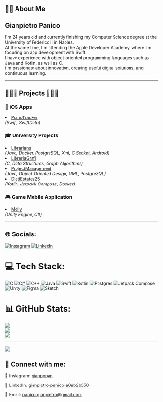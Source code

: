 ## 👨‍💻 About Me

<h2>Gianpietro Panico</h2>

<p>
I'm 24 years old and currently finishing my Computer Science degree at the University of Federico II in Naples.<br>
At the same time, I'm attending the Apple Developer Academy, where I'm focusing on app development with Swift.<br>
I have experience with object-oriented programming languages such as Java and Kotlin, as well as C.<br>
I'm passionate about innovation, creating useful digital solutions, and continuous learning.
</p>

---

## 🧑🏼‍💻 Projects 🧑🏼‍💻

### 📲 iOS Apps
  <li>
    <a href="https://github.com/gianpietropanico/PomoTracker" target="_blank">PomoTracker</a><br>
    <i>(Swift, SwiftData)</i><br>
  </li>


### 🎓 University Projects
  <li>
    <a href="https://github.com/gianpietropanico/Librarians" target="_blank">Librarians</a><br>
    <i>(Java, Docker, PostgreSQL, Xml, C Socket, Android)</i><br>
  </li>
  <li>
    <a href="https://github.com/gianpietropanico/LibreriaGrafi" target="_blank">LibreriaGrafi</a><br>
    <i>(C, Data Structures, Graph Algorithms)</i><br>
  </li>
  <li>
    <a href="https://github.com/gianpietropanico/ProjectManagement" target="_blank">ProjectManagement</a><br>
    <i>(Java, Object-Oriented Design, UML, PostgreSQL)</i><br>
  </li>
  <li>
    <a href="https://github.com/gianpietropanico/INGSW_24-25-DietiEstates25" target="_blank">DietiEstates25</a><br>
    <i>(Kotlin, Jetpack Compose, Docker)</i><br>
  </li>

  ### 🎮 Game Mobile Application
  <li>
    <a href="https://github.com/Githubense/Molly" target="_blank">Molly</a><br>
    <i>(Unity Engine, C#)</i><br>
  </li>

---

## 🌐 Socials:
[![Instagram](https://img.shields.io/badge/Instagram-%23E4405F.svg?logo=Instagram&logoColor=white)](https://instagram.com/gianpopan) 
[![LinkedIn](https://img.shields.io/badge/LinkedIn-%230077B5.svg?logo=linkedin&logoColor=white)](https://www.linkedin.com/in/gianpietro-panico-a8ab2b350)

# 💻 Tech Stack:
![C](https://img.shields.io/badge/c-%2300599C.svg?style=for-the-badge&logo=c&logoColor=white) 
![C#](https://img.shields.io/badge/c%23-%23239120.svg?style=for-the-badge&logo=csharp&logoColor=white) 
![C++](https://img.shields.io/badge/c++-%2300599C.svg?style=for-the-badge&logo=c%2B%2B&logoColor=white) 
![Java](https://img.shields.io/badge/java-%23ED8B00.svg?style=for-the-badge&logo=openjdk&logoColor=white) 
![Swift](https://img.shields.io/badge/swift-F54A2A?style=for-the-badge&logo=swift&logoColor=white) 
![Kotlin](https://img.shields.io/badge/kotlin-%237F52FF.svg?style=for-the-badge&logo=kotlin&logoColor=white) 
![Postgres](https://img.shields.io/badge/postgres-%23316192.svg?style=for-the-badge&logo=postgresql&logoColor=white) 
![Jetpack Compose](https://img.shields.io/badge/Jetpack%20Compose-4285F4?style=for-the-badge&logo=jetpackcompose&logoColor=white) 
![Unity](https://img.shields.io/badge/Unity-%23000000.svg?style=for-the-badge&logo=unity&logoColor=white) 
![Figma](https://img.shields.io/badge/figma-%23F24E1E.svg?style=for-the-badge&logo=figma&logoColor=white) 
![Sketch](https://img.shields.io/badge/Sketch-FFB387?style=for-the-badge&logo=sketch&logoColor=black)

# 📊 GitHub Stats:
![](https://github-readme-stats.vercel.app/api?username=gianpietropanico&theme=dark&hide_border=false&include_all_commits=false&count_private=false)<br/>
![](https://nirzak-streak-stats.vercel.app/?user=gianpietropanico&theme=dark&hide_border=false)<br/>
![](https://github-readme-stats.vercel.app/api/top-langs/?username=gianpietropanico&theme=dark&hide_border=false&include_all_commits=false&count_private=false&layout=compact)

---
[![](https://visitcount.itsvg.in/api?id=gianpietropanico&icon=0&color=0)](https://visitcount.itsvg.in)

<h2> 🤳 Connect with me:</h2>

<p>📸 Instagram: <a href="https://www.instagram.com/gianpopan/" target="_blank">gianpopan</a></p>
<p>💼 LinkedIn: <a href="https://www.linkedin.com/in/gianpietro-panico-a8ab2b350/" target="_blank">gianpietro-panico-a8ab2b350</a></p>
<p>📧 Email: <a href="mailto:panico.gianpietro@gmail.com">panico.gianpietro@gmail.com</a></p>

<!-- Proudly created with GPRM ( https://gprm.itsvg.in ) -->
